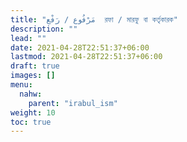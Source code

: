 ```yaml
---
title: "مَرْفُوع / رَفْع  রফা / মারফু বা কর্তৃকারক"
description: ""
lead: ""
date: 2021-04-28T22:51:37+06:00
lastmod: 2021-04-28T22:51:37+06:00
draft: true
images: []
menu: 
  nahw:
    parent: "irabul_ism"
weight: 10
toc: true
---
```



